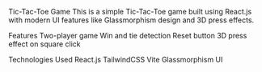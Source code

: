 Tic-Tac-Toe Game
This is a simple Tic-Tac-Toe game built using React.js with modern UI features like Glassmorphism design and 3D press effects.

Features
Two-player game
Win and tie detection
Reset button
3D press effect on square click

Technologies Used
React.js
TailwindCSS
Vite
Glassmorphism UI


